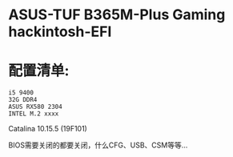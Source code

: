 # ASUS-TUF B365M-Plus Gaming hackintosh-EFI

# 配置清单: 
    i5 9400
    32G DDR4
    ASUS RX580 2304
    INTEL M.2 xxxx

Catalina 10.15.5 (19F101)

BIOS需要关闭的都要关闭，什么CFG、USB、CSM等等...
